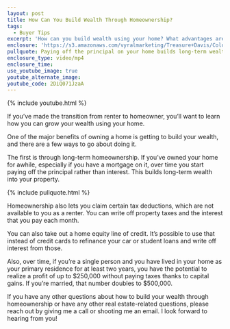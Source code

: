 ```yaml
---
layout: post
title: How Can You Build Wealth Through Homeownership?
tags:
  - Buyer Tips
excerpt: 'How can you build wealth using your home? What advantages are available to you now that you’re no longer a renter? I’ll answer these questions by going over the best ways to build wealth through homeownership. For example, now that you own a home, you have tax benefits that aren’t available to renters. To see all the ways to build wealth using your home, watch this short video.'
enclosure: 'https://s3.amazonaws.com/vyralmarketing/Treasure+Davis/Colorado+Springs+Real+Estate+How+to+build+wealth+using+your+home.mp4'
pullquote: Paying off the principal on your home builds long-term wealth.
enclosure_type: video/mp4
enclosure_time:
use_youtube_image: true
youtube_alternate_image:
youtube_code: 2DiQ071JzaA
---
```



{% include youtube.html %}

If you’ve made the transition from renter to homeowner, you’ll want to learn how you can grow your wealth using your home.

One of the major benefits of owning a home is getting to build your wealth, and there are a few ways to go about doing it.

The first is through long-term homeownership. If you’ve owned your home for awhile, especially if you have a mortgage on it, over time you start paying off the principal rather than interest. This builds long-term wealth into your property.

{% include pullquote.html %}

Homeownership also lets you claim certain tax deductions, which are not available to you as a renter. You can write off property taxes and the interest that you pay each month.

You can also take out a home equity line of credit. It’s possible to use that instead of credit cards to refinance your car or student loans and write off interest from those.

Also, over time, if you’re a single person and you have lived in your home as your primary residence for at least two years, you have the potential to realize a profit of up to $250,000 without paying taxes thanks to capital gains. If you’re married, that number doubles to $500,000.

If you have any other questions about how to build your wealth through homeownership or have any other real estate-related questions, please reach out by giving me a call or shooting me an email. I look forward to hearing from you!